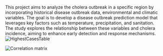 This project aims to analyze the cholera outbreak in a specific region by incorporating historical disease outbreak data, environmental and climatic variables. The goal is to develop a disease outbreak prediction model that leverages key factors such as temperature, precipitation, and sanitation. The study explores the relationship between these variables and cholera incidence, aiming to enhance early detection and response mechanisms.
![HighestCasesTable](https://github.com/AdithyaOthayoth/Disease-Outbreak-analysis-and-prediction/assets/118025644/9e0559a2-6319-4179-809b-ff889077e4ab)


![Correlation matrix](https://github.com/AdithyaOthayoth/Disease-Outbreak-analysis-and-prediction/assets/118025644/3272d5d2-91f7-42a5-bd62-351bd6dc3d13)



